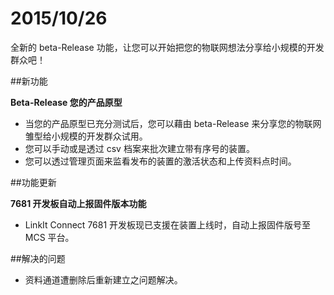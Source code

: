 # 2015/10/26

全新的 beta-Release 功能，让您可以开始把您的物联网想法分享给小规模的开发群众吧！

##新功能

**Beta-Release 您的产品原型**
* 当您的产品原型已充分测试后，您可以藉由 beta-Release 来分享您的物联网雏型给小规模的开发群众试用。
* 您可以手动或是透过 csv 档案来批次建立带有序号的装置。
* 您可以透过管理页面来监看发布的装置的激活状态和上传资料点时间。

##功能更新

**7681 开发板自动上报固件版本功能**
* LinkIt Connect 7681 开发板现已支援在装置上线时，自动上报固件版号至 MCS 平台。

##解决的问题
* 资料通道遭删除后重新建立之问题解决。
